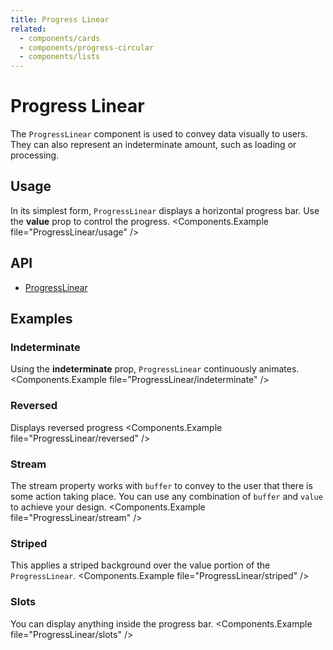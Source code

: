 ```yaml
---
title: Progress Linear
related:
  - components/cards
  - components/progress-circular
  - components/lists
---
```


# Progress Linear

The `ProgressLinear` component is used to convey data visually to users. They can also represent an indeterminate amount, such as loading or processing.

## Usage

In its simplest form, `ProgressLinear` displays a horizontal progress bar. Use the **value** prop to control the progress.
<Components.Example file="ProgressLinear/usage" />

## API

- [ProgressLinear](/api/ProgressLinear/)

## Examples

### Indeterminate

Using the **indeterminate** prop, `ProgressLinear` continuously animates.
<Components.Example file="ProgressLinear/indeterminate" />

### Reversed

Displays reversed progress
<Components.Example file="ProgressLinear/reversed" />

### Stream

The stream property works with `buffer` to convey to the user that there is some action taking place. You can use any combination of `buffer` and `value` to achieve your design.
<Components.Example file="ProgressLinear/stream" />

### Striped

This applies a striped background over the value portion of the `ProgressLinear`.
<Components.Example file="ProgressLinear/striped" />

### Slots

You can display anything inside the progress bar.
<Components.Example file="ProgressLinear/slots" />
